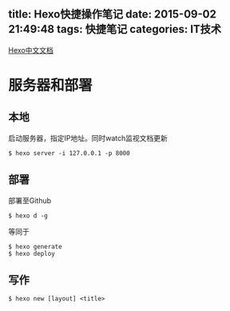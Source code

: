 title: Hexo快捷操作笔记
date: 2015-09-02 21:49:48
tags: 快捷笔记
categories: IT技术
---

[Hexo中文文档](https://hexo.io/zh-cn/docs/)
# 服务器和部署
## 本地
启动服务器，指定IP地址。同时watch监视文档更新

    $ hexo server -i 127.0.0.1 -p 8000
    
## 部署
部署至Github

    $ hexo d -g
等同于

    $ hexo generate
    $ hexo deploy
## 写作

    $ hexo new [layout] <title>

